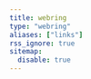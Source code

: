 ```yaml
---
title: webring
type: "webring"
aliases: ["links"]
rss_ignore: true
sitemap:
  disable: true
---
```

